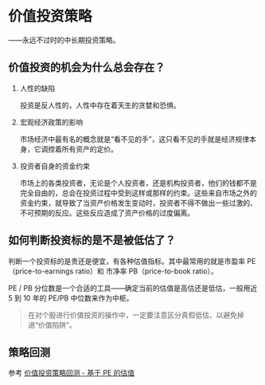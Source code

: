 # 价值投资策略

——永远不过时的中长期投资策略。

## 价值投资的机会为什么总会存在？

1. 人性的缺陷

   投资是反人性的，人性中存在着天生的贪婪和恐惧。

2. 宏观经济政策的影响

   市场经济中最有名的概念就是“看不见的手”，这只看不见的手就是经济规律本身，它调控着所有资产的定价。

3. 投资者自身的资金约束

   市场上的各类投资者，无论是个人投资者，还是机构投资者，他们的钱都不是完全自由的，总会在投资过程中受到这样或那样的约束。这些来自市场之外的资金约束，就导致了当资产价格发生变动时，投资者不得不做出一些过激的、不可预期的反应。这些反应造成了资产价格的过度偏离。

## 如何判断投资标的是不是被低估了？

判断一个投资标的是贵还是便宜，有各种估值指标。其中最常用的就是市盈率 PE（price-to-earnings ratio）和 市净率 PB（price-to-book ratio）。

PE / PB 分位数是一个合适的工具——确定当前的估值是高估还是低估，一般用近 5 到 10 年的 PE/PB 中位数来作为中枢。

>在对个股进行价值投资的操作中，一定要注意区分真假低估，以避免掉进“价值陷阱”。

## 策略回测

参考 [价值投资策略回测 - 基于 PE 的估值](../strategy/value-strategy.ipynb)
